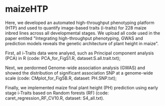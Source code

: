 # maizeHTP
Here, we developed an automated high-throughput phenotyping platform (HTP) and used to quantify 
image-based traits (i-traits) for 228 maize inbred lines across all developmental stages.
We upload all code used in the paper entited "Integrating high-throughput phenotyping, GWAS and
prediction models reveals the genetic architecture of plant height in maize".

First, all i-Traits data were analyed, such as Principal component analysis (PCA) in R (code: PCA_for_FigS1.R, dataset:S.all.trait.txt);

Next, we perdormed Genome-wide association analysis (GWAS) and showed the distribution of significant association SNP at a genome-wide scale (code: CMplot_for_Fig5B.R, dataset: PH.SNP.txt);

Finally, we implemented maize final plant height (PH) prediction using early stage i-Traits based on Random forests (RF) (code: caret_regression_RF_CV10.R, dataset: S4_all.txt).
